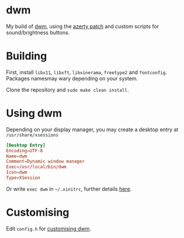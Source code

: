 # dwm
My build of [dwm](https://dwm.suckless.org/), using the [azerty patch](https://dwm.suckless.org/patches/azerty/) and custom scripts for sound/brightness buttons.

# Building
First, install `libx11`, `libxft`, `libxinerama`, `freetype2` and `fontconfig`. Packages namesmay wary depending on your system.

Clone the repository and `sudo make clean install`.

# Using dwm
Depending on your display manager, you may create a desktop entry at `/usr/share/xsessions`
```conf
[Desktop Entry]
Encoding=UTF-8
Name=dwm
Comment=Dynamic window manager
Exec=/usr/local/bin/dwm
Icon=dwm
Type=XSession
```
Or write `exec dwm` in `~/.xinitrc`, further details [here](https://wiki.archlinux.org/title/Xinit).
# Customising
Edit `config.h` for [customising dwm](https://dwm.suckless.org/customisation/).
